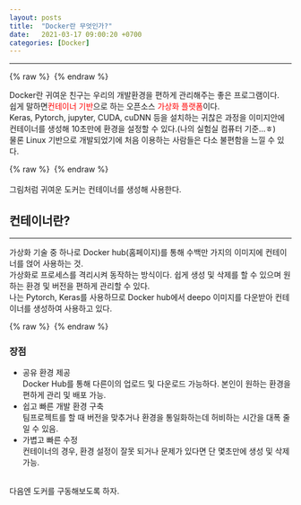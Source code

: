 ```yaml
---
layout: posts
title:  "Docker란 무엇인가?"
date:   2021-03-17 09:00:20 +0700
categories: [Docker]
---
```

<link rel = "stylesheet" href ="/static/css/bootstrap.min.css">


--------------------------


{% raw %} <img src="https://Kimjs11.github.io/img/What is Docker.png" alt=""> {% endraw %}

Docker란 귀여운 친구는 우리의 개발환경을 편하게 관리해주는 좋은 프로그램이다.<br/>
쉽게 말하면<span style="color:red">컨테이너 기반</span>으로 하는 오픈소스 <span style="color:red">가상화 플랫폼</span>이다.<br/>
Keras, Pytorch, jupyter, CUDA, cuDNN 등을 설치하는 귀찮은 과정을 이미지안에 컨테이너를 생성해 10초만에 환경을 설정할 수 있다.(나의 실험실 컴퓨터 기준...ㅎ)<br/>
물론 Linux 기반으로 개발되었기에 처음 이용하는 사람들은 다소 불편함을 느낄 수 있다.

{% raw %} <img src="https://Kimjs11.github.io/img/3장 컨테이너 기반 가상화 시스템 설명.png" alt=""> {% endraw %}
<br/>
<br/>
그림처럼 귀여운 도커는 컨테이너를 생성해 사용한다. 

## 컨테이너란?
--------------------------
가상화 기술 중 하나로 Docker hub(홈페이지)를 통해 수백만 가지의 이미지에 컨테이너를 얹어 사용하는 것.<br/>
가상화로 프로세스를 격리시켜 동작하는 방식이다. 쉽게 생성 및 삭제를 할 수 있으며 원하는 환경 및 버전을 편하게 관리할 수 있다.<br/>
나는 Pytorch, Keras를 사용하므로 Docker hub에서 deepo 이미지를 다운받아 컨테이너를 생성하여 사용하고 있다.<br/>

{% raw %} <img src="https://Kimjs11.github.io/img/4장 가상환경 설명.png" alt=""> {% endraw %}
<br/>


### 장점
- 공유 환경 제공<br/>
Docker Hub를 통해 다른이의 업로드 및 다운로드 가능하다. 본인이 원하는 환경을 편하게 관리 및 배포 가능.
- 쉽고 빠른 개발 환경 구축<br/>
팀프로젝트를 할 때 버전을 맞추거나 환경을 통일화하는데 허비하는 시간을 대폭 줄일 수 있음.
- 가볍고 빠른 수정<br/>
컨테이너의 경우, 환경 설정이 잘못 되거나 문제가 있다면 단 몇초만에 생성 및 삭제 가능.<br/>

<br/>
다음엔 도커를 구동해보도록 하자.
